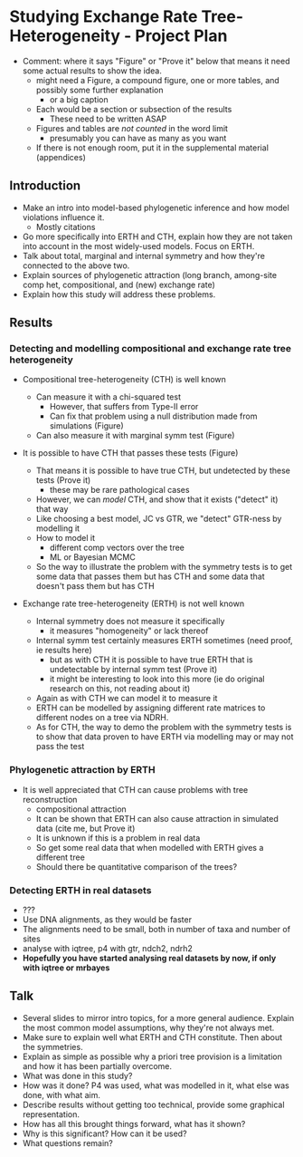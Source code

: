 # Studying Exchange Rate Tree-Heterogeneity - Project Plan

- Comment: where it says "Figure" or "Prove it" below that means it need some actual results to show the idea.
    - might need a Figure, a compound figure, one or more tables, and possibly some further explanation
        - or a big caption
    - Each would be a section or subsection of the results
        - These need to be written ASAP
    - Figures and tables are *not counted* in the word limit
        - presumably you can have as many as you want
    - If there is not enough room, put it in the supplemental material (appendices)



## Introduction

- Make an intro into model-based phylogenetic inference and how model violations influence it.
    - Mostly citations
- Go more specifically into ERTH and CTH, explain how they are not taken into account in the most widely-used models. Focus on ERTH.
- Talk about total, marginal and internal symmetry and how they're connected to the above two.
- Explain sources of phylogenetic attraction (long branch, among-site comp het, compositional, and (new) exchange rate) 
- Explain how this study will address these problems.


## Results

### Detecting and modelling compositional and exchange rate tree heterogeneity

- Compositional tree-heterogeneity (CTH) is well known
    - Can measure it with a chi-squared test
        - However, that suffers from Type-II error
        - Can fix that problem using a null distribution made from simulations (Figure)
    - Can also measure it with marginal symm test (Figure)

- It is possible to have CTH that passes these tests (Figure)
    - That means it is possible to have true CTH, but undetected by these tests (Prove it)
        - these may be rare pathological cases 
    - However, we can *model* CTH, and show that it exists ("detect" it) that way
    - Like choosing a best model, JC vs GTR, we "detect" GTR-ness by modelling it
    - How to model it
        - different comp vectors over the tree
        - ML or Bayesian MCMC
    - So the way to illustrate the problem with the symmetry tests is to get some data that passes them but has CTH and some data that doesn't pass them but has CTH

- Exchange rate tree-heterogeneity (ERTH) is not well known
    - Internal symmetry does not measure it specifically
        - it measures "homogeneity" or lack thereof
    - Internal symm test certainly measures ERTH sometimes (need proof, ie results here)
        - but as with CTH it is possible to have true ERTH that is undetectable by internal symm test (Prove it)
        - it might be interesting to look into this more (ie do original research on this, not reading about it)
    - Again as with CTH we can model it to measure it 
    - ERTH can be modelled by assigning different rate matrices to different nodes on a tree via NDRH.
    - As for CTH, the way to demo the problem with the symmetry tests is to show that data proven to have ERTH via modelling may or may not pass the test

### Phylogenetic attraction by ERTH

- It is well appreciated that CTH can cause problems with tree reconstruction
    - compositional attraction
    - It can be shown that ERTH can also cause attraction in simulated data (cite me, but Prove it) 
    - It is unknown if this is a problem in real data
    - So get some real data that when modelled with ERTH gives a different tree
    - Should there be quantitative comparison of the trees?

### Detecting ERTH in real datasets
- ??? 
- Use DNA alignments, as they would be faster
- The alignments need to be small, both in number of taxa and number of sites
- analyse with iqtree, p4 with gtr, ndch2, ndrh2
- **Hopefully you have started analysing real datasets by now, if only with iqtree or mrbayes**



## Talk
- Several slides to mirror intro topics, for a more general audience. Explain the most common model assumptions, why they're not always met.
- Make sure to explain well what ERTH and CTH constitute. Then about the symmetries.
- Explain as simple as possible why a priori tree provision is a limitation and how it has been partially overcome.
- What was done in this study?
- How was it done? P4 was used, what was modelled in it, what else was done, with what aim.
- Describe results without getting too technical, provide some graphical representation.
- How has all this brought things forward, what has it shown?
- Why is this significant? How can it be used?
- What questions remain?
